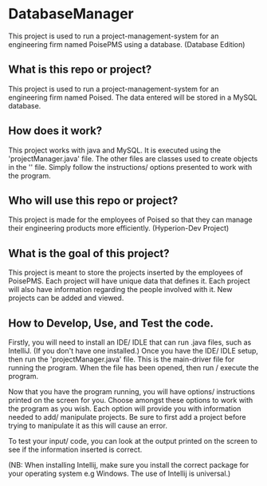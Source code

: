 # DatabaseManager
This project is used to run a project-management-system for an engineering firm named PoisePMS using a database. (Database Edition)

## What is this repo or project?

This project is used to run a project-management-system for an engineering firm named Poised. The data entered will be stored in a MySQL database.

## How does it work?

This project works with java and MySQL. It is executed using the 'projectManager.java' file. The other files are classes used to create objects in the '' file. Simply follow the instructions/ options presented to work with the program.

## Who will use this repo or project?

This project is made for the employees of Poised so that they can manage their engineering products more efficiently. (Hyperion-Dev Project)

## What is the goal of this project?

This project is meant to store the projects inserted by the employees of PoisePMS. Each project will have unique data that defines it. Each project will also have information regarding the people involved with it. New projects can be added and viewed.

## How to Develop, Use, and Test the code.
Firstly, you will need to install an IDE/ IDLE that can run .java files, such as IntelliJ. (If you don't have one installed.) Once you have the IDE/ IDLE setup, then run the 'projectManager.java' file. This is the main-driver file for running the program. When the file has been opened, then run / execute the program.

Now that you have the program running, you will have options/ instructions printed on the screen for you. Choose amongst these options to work with the program as you wish. Each option will provide you with information needed to add/ manipulate projects. Be sure to first add a project before trying to manipulate it as this will cause an error.

To test your input/ code, you can look at the output printed on the screen to see if the information inserted is correct.

(NB: When installing Intellij, make sure you install the correct package for your operating system e.g Windows. The use of Intellij is universal.)

